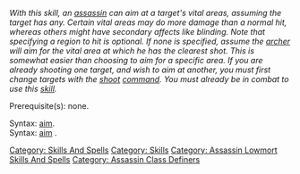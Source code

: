 *With this skill, an [assassin](:Category:_Assassins "wikilink") can aim
at a target's vital areas, assuming the target has any. Certain vital
areas may do more damage than a normal hit, whereas others might have
secondary affects like blinding. Note that specifying a region to hit is
optional. If none is specified, assume the
[archer](:Category:_Archers "wikilink") will aim for the vital area at
which he has the clearest shot. This is somewhat easier than choosing to
aim for a specific area. If you are already shooting one target, and
wish to aim at another, you must first change targets with the
[shoot](Shoot "wikilink") [command](:Category:_Commands "wikilink"). You
must already be in combat to use this
[skill](:Category:_Skills_And_Spells "wikilink").*

Prerequisite(s): none.

Syntax: [aim](Aim "wikilink").  
Syntax: [aim](Aim "wikilink") <region>.  

[Category: Skills And Spells](Category:_Skills_And_Spells "wikilink")
[Category: Skills](Category:_Skills "wikilink") [Category: Assassin
Lowmort Skills And
Spells](Category:_Assassin_Lowmort_Skills_And_Spells "wikilink")
[Category: Assassin Class
Definers](Category:_Assassin_Class_Definers "wikilink")
